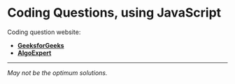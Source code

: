 Coding Questions, using JavaScript
======
Coding question website:
* **[GeeksforGeeks](https://www.geeksforgeeks.org/must-do-coding-questions-for-companies-like-amazon-microsoft-adobe)**
* **[AlgoExpert](https://www.algoexpert.io/)**

---

_May not be the optimum solutions._
  
  
